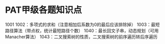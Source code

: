 # PAT甲级各题知识点
1001
1002：多项式的求和（注意相加后系数为0的最后应该排除掉）
1003：最短路径算法（带点权，统计最短路径个数）
1040：最长回文子串，动态规划（可用Manacher算法）
1043：二叉搜索树的性质，二叉搜索树的前序遍历转后序遍历